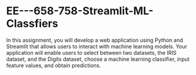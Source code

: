 # EE---658-758-Streamlit-ML-Classfiers
In this assignment, you will develop a web application using Python and Streamlit that allows users to interact with machine learning models. Your application will enable users to select between two datasets, the IRIS dataset, and the Digits dataset, choose a machine learning classifier, input feature values, and obtain predictions.
